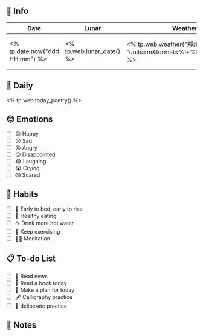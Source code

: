 ## 📅 Info

| Date                           | Lunar                     | Weather                                                       | Moon                                            |
| ------------------------------ | ------------------------- | ------------------------------------------------------------- | ----------------------------------------------- |
| <% tp.date.now("ddd HH:mm") %> | <% tp.web.lunar_date() %> | <% tp.web.weather("郑州", "units=m&format=%l+%t+%c&lang=zh") %> | <% tp.web.weather("郑州", "format=%m&lang=zh") %> |

## 📖 Daily

<% tp.web.today_poetry() %>

## 😊 Emotions

- [ ] 😊 Happy
- [ ] 😢 Sad
- [ ] 😡 Angry
- [ ] 😔 Disappointed
- [ ] 😂 Laughing
- [ ] 😭 Crying
- [ ] 😱 Scared

## 🍎 Habits

- [ ] 🌅 Early to bed, early to rise
- [ ] 🥕 Healthy eating
- [ ] ☕️ Drink more hot water
- [ ] 💪 Keep exercising
- [ ] 🧘‍♂️ Meditation

## 📋 To-do List

- [ ] 📰 Read news
- [ ] 📖 Read a book today
- [ ] 📝 Make a plan for today
- [ ] 🖋️ Calligraphy practice
- [ ] 🎯 deliberate practice

## 📝 Notes

